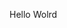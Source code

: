 Hello Wolrd








































































































































































































































































































































































































































































































































































































































































































































































































































































































































































































































































































































































































































































































































































































































































































































































































































































































































































































































































































































































































































































































































































































































































































































































































































































































































































































































































































































































































































































































































































































































































































































































































































































































